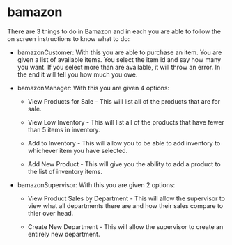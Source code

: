 # bamazon

There are 3 things to do in Bamazon and in each you are able to follow the on screen instructions to know what to do:

- bamazonCustomer: With this you are able to purchase an item. You are given a list of available items. You select the item id and say how many you want. If you select more than are available, it will throw an error. In the end it will tell you how much you owe.

- bamazonManager: With this you are given 4 options:
    + View Products for Sale - This will list all  of the products that are for sale.

    + View Low Inventory - This will list all of the products that have fewer than 5 items in inventory.

    + Add to Inventory - This will allow you to be able to add inventory to whichever item you have selected.

    + Add New Product - This will give you the ability to add a product to the list of inventory items.

- bamazonSupervisor: With this you are given 2 options:
    + View Product Sales by Department - This will allow the supervisor to view what all departments there are and how their sales compare to thier over head.

    + Create New Department - This will allow the supervisor to create an entirely new department.